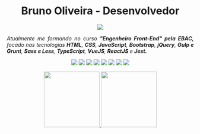 <h1 align="center">Bruno Oliveira - Desenvolvedor</h1>

<p align="center">
    <a href="https://www.linkedin.com/in/brunooliveiraah/"><img src="https://img.shields.io/badge/LinkedIn-blue?style=plastic&logo=linkedin"></a>
</p>

<p align="justify"><em>Atualmente me formando no curso <b> "Engenheiro Front-End" pela EBAC,</b> focado nas tecnologias <b>HTML</b>, <b>CSS</b>, <b>JavaScript</b>, <b>Bootstrap</b>, <b>jQuery</b>, <b>Gulp e Grunt</b>, <b>Sass e Less</b>, <b>TypeScript</b>, <b>VueJS</b>, <b>ReactJS</b> e <b>Jest.</b> </em></p>

<p align="center"><img src="https://img.shields.io/badge/HTML5-gray?style=plastic&logo=html5"> <img src="https://img.shields.io/badge/CSS3-gray?style=plastic&logo=css3"> <img src="https://img.shields.io/badge/JavaScript-gray?style=plastic&logo=javascript"> <img src="https://img.shields.io/badge/TypeScript-gray?style=plastic&logo=typescript"> <img src="https://img.shields.io/badge/jQuery-gray?style=plastic&logo=jQuery"> <img src="https://img.shields.io/badge/React-gray?style=plastic&logo=React"> <img src="https://img.shields.io/badge/Bootstrap-gray?style=plastic&logo=bootstrap"> <img src="https://img.shields.io/badge/Grunt-gray?style=plastic&logo=Grunt"></p>

<div align="center">
  <a href="https://github.com/brunooliveiraah">
    <img height="150em" src="https://github-readme-stats.vercel.app/api?username=brunooliveiraah&count_private=true&include_all_commits=true&show_icons=true&theme=codeSTACKr&hide_border=false&show_owner=true"/>
    <img height="150em" src="https://github-readme-stats.vercel.app/api/top-langs/?username=brunooliveiraah&theme=codeSTACKr&hide_border=false&&layout=compact"/>
  </a>
</div>
